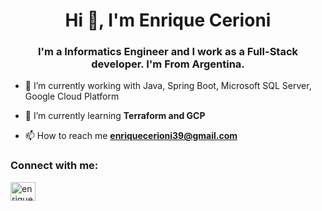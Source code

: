 <h1 align="center">Hi 👋, I'm Enrique Cerioni</h1>
<h3 align="center">I'm a Informatics Engineer and I work as a Full-Stack developer. I'm From Argentina.</h3>

- 🔭 I’m currently working with Java, Spring Boot, Microsoft SQL Server, Google Cloud Platform

- 🌱 I’m currently learning **Terraform and GCP**

- 📫 How to reach me **enriquecerioni39@gmail.com**

<h3 align="left">Connect with me:</h3>
<p align="left">
<a href="https://linkedin.com/in/enriquecerioni" target="blank"><img align="center" src="https://raw.githubusercontent.com/rahuldkjain/github-profile-readme-generator/master/src/images/icons/Social/linked-in-alt.svg" alt="enriquecerioni" height="30" width="40" /></a>
</p>
